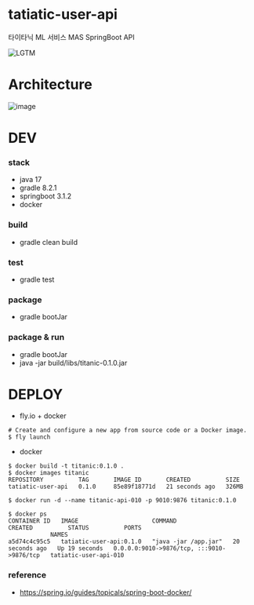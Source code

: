 # tatiatic-user-api
타이타닉 ML 서비스 MAS SpringBoot API

![LGTM](https://i.lgtm.fun/2j9j.png)

# Architecture
![image](https://github.com/dMario24/tatiatic-user-api/assets/134017660/31ade392-602a-4aaa-ba60-ea9ed8c40349)

# DEV
### stack
- java 17
- gradle 8.2.1
- springboot 3.1.2
- docker

### build
- gradle clean build

### test
- gradle test

### package
- gradle bootJar

### package & run
- gradle bootJar
- java -jar build/libs/titanic-0.1.0.jar

# DEPLOY
- fly.io + docker
```
# Create and configure a new app from source code or a Docker image.
$ fly launch
```
- docker
```
$ docker build -t titanic:0.1.0 .
$ docker images titanic
REPOSITORY          TAG       IMAGE ID       CREATED          SIZE
tatiatic-user-api   0.1.0     85e89f18771d   21 seconds ago   326MB

$ docker run -d --name titanic-api-010 -p 9010:9876 titanic:0.1.0

$ docker ps                      
CONTAINER ID   IMAGE                     COMMAND                CREATED          STATUS          PORTS                           
            NAMES
a5d74c4c95c5   tatiatic-user-api:0.1.0   "java -jar /app.jar"   20 seconds ago   Up 19 seconds   0.0.0.0:9010->9876/tcp, :::9010->9876/tcp   tatiatic-user-api-010
```

### reference
- https://spring.io/guides/topicals/spring-boot-docker/
